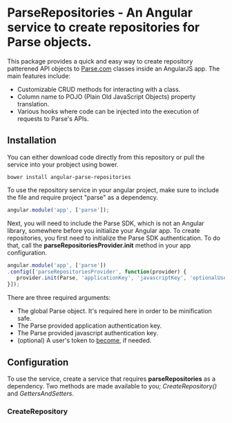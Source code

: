 # ParseRepositories - An Angular service to create repositories for Parse objects.

This package provides a quick and easy way to create repository patterened API objects to [Parse.com](https://www.parse.com) classes inside an AngularJS app. The main features include:

- Customizable CRUD methods for interacting with a class.
- Column name to POJO (Plain Old JavaScript Objects) property translation.
- Various hooks where code can be injected into the execution of requests to Parse's APIs.

## Installation

You can either download code directly from this repository or pull the service into your probject using bower.

    bower install angular-parse-repositories

To use the repository service in your angular project, make sure to include the file and require project "parse" as a dependency.

```js
angular.module('app', ['parse']);
```

Next, you will need to include the Parse SDK, which is not an Angular library, somewhere before you initialize your Angular app. To create repositories, you first need to initialize the Parse SDK authentication. To do that, call the **parseRepositoriesProvider.init** method in your app configuration.
 
```js
angular.module('app', ['parse'])
.config(['parseRepositoriesProvider', function(provider) {
   provider.init(Parse, 'applicationKey', 'javascriptKey', 'optionalUserToken');
}]);
```

There are three required arguments:
- The global Parse object. It's required here in order to be minification safe.
- The Parse provided application authentication key.
- The Parse provided javascript authentication key.
- (optional) A user's token to [become](https://parse.com/docs/js_guide#users-become), if needed.

## Configuration

To use the service, create a service that requires **parseRepositories** as a dependency. Two methods are made available to you; *CreateRepository()* and *GettersAndSetters*.
 
### CreateRepository